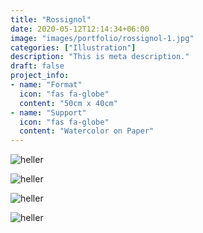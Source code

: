 ```yaml
---
title: "Rossignol"
date: 2020-05-12T12:14:34+06:00
image: "images/portfolio/rossignol-1.jpg"
categories: ["Illustration"]
description: "This is meta description."
draft: false
project_info:
- name: "Format"
  icon: "fas fa-globe"
  content: "50cm x 40cm"
- name: "Support"
  icon: "fas fa-globe"
  content: "Watercolor on Paper"
---
```


![heller](/images/portfolio/rossignol-2.jpg)

![heller](/images/portfolio/rossignol-3.jpg)

![heller](/images/portfolio/rossignol-4.jpg)

![heller](/images/portfolio/rossignol-5.jpg)
